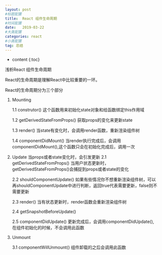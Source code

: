 ```yaml
---
layout: post
#标题配置
title:  React 组件生命周期
#时间配置
date:   2019-03-22
#大类配置
categories: react
#小类配置
tag: 总结
---
```


* content
{:toc}


浅析React 组件生命周期

React的生命周期是理解React中比较重要的一环。

React的生命周期分为三个部分
1. Mounting

   1.1 construtor()
   这个函数用来初始化state对象和给函数绑定this作用域

   1.2 getDerivedStateFromProps()
   获取props的变化来更新state

   1.3 render()
   当state有变化时，会调用render函数，重新渲染组件树

   1.4 componentDidMount()
   当render执行完成后，会调用componentDidMount(),这个函数只会在初始化完成后，调用一次

2. Update
   当props或者state变化时，会引发更新
   2.1 getDerivedStateFromProps()
   当用户状态更新时，getDerivedStateFromProps()会捕捉到props或者state的变化

   2.2 shouldComponentUpdate()
   如果有些情况你不想重新渲染组件树，可以再shouldComponentUpdate中进行判断，返回true代表需要更新，false则不需要更新

   2.3 render()
   当有状态更新时，render函数会重新渲染组件树

   2.4 getSnapshotBeforeUpdate()
   
   2.5 componentDidUpdate()
   更新完成后，会调用componentDidUpdate(),在组件初始化的时候，不会调用此函数

3. Unmount

   3.1 componentWillUnmount()
   组件卸载的之后会调用此函数